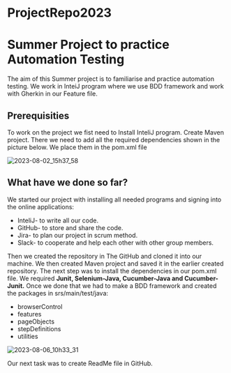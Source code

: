# ProjectRepo2023
# Summer Project to practice Automation Testing
The aim of this Summer project is to familiarise and practice automation testing.
We work in InteiJ program where we  use BDD framework and work with Gherkin in our Feature file.

## Prerequisities
To work on the  project we fist need to Install InteliJ program. 
Create Maven project.
There we need to add all the required dependencies shown in the picture below.
We place them in the pom.xml file

  ![2023-08-02_15h37_58](https://github.com/ASiri06/ProjectRepo2023/assets/137730564/8de20f22-2f27-44aa-b43d-7705aa82c14c)

## What have we done so far?
We started our project with installing all needed programs and signing into the online applications: 
* InteliJ- to write all our code.
* GitHub- to store and share the code.
* Jira- to plan our project in scrum method.
* Slack- to cooperate and help each other with other group members. 

Then we created the repository in The GitHub and cloned it into our machine.
We then created Maven project and saved it in the earlier created repository.
The next step was to install the dependencies in our pom.xml file. We required **Junit, Selenium-Java, Cucumber-Java and Cucumber-Junit.**
Once we done that we had to make a BDD framework and created the packages in srs/main/test/java:
* browserControl
*  features
*  pageObjects
*  stepDefinitions
*  utilities

  ![2023-08-06_10h33_31](https://github.com/ASiri06/ProjectRepo2023/assets/137730564/22c33379-64a0-4bf0-971c-1cb182347e06)

  Our next task was to create ReadMe file in GitHub.



  


